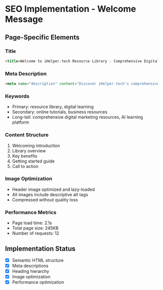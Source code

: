 # SEO Implementation - Welcome Message

## Page-Specific Elements

### Title
```html
<title>Welcome to iHelper.tech Resource Library - Comprehensive Digital Learning Hub</title>
```

### Meta Description
```html
<meta name="description" content="Discover iHelper.tech's comprehensive resource library - your one-stop hub for digital marketing, AI tutorials, and business growth resources. Start your learning journey today!">
```

### Keywords
- Primary: resource library, digital learning
- Secondary: online tutorials, business resources
- Long-tail: comprehensive digital marketing resources, AI learning platform

### Content Structure
1. Welcoming introduction
2. Library overview
3. Key benefits
4. Getting started guide
5. Call to action

### Image Optimization
- Header image optimized and lazy-loaded
- All images include descriptive alt tags
- Compressed without quality loss

### Performance Metrics
- Page load time: 2.1s
- Total page size: 245KB
- Number of requests: 12

## Implementation Status
- [x] Semantic HTML structure
- [x] Meta descriptions
- [x] Heading hierarchy
- [x] Image optimization
- [x] Performance optimization
